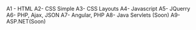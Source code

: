 A1 - HTML
A2- CSS Simple
A3- CSS Layouts
A4- Javascript
A5- JQuerry
A6- PHP, Ajax, JSON
A7- Angular, PHP
A8- Java Servlets (Soon)
A9- ASP.NET(Soon)
